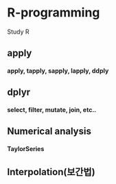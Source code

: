 # R-programming
Study R 

## apply
#### apply, tapply, sapply, lapply, ddply

## dplyr
#### select, filter, mutate, join, etc..

## Numerical analysis
#### TaylorSeries

## Interpolation(보간법)
